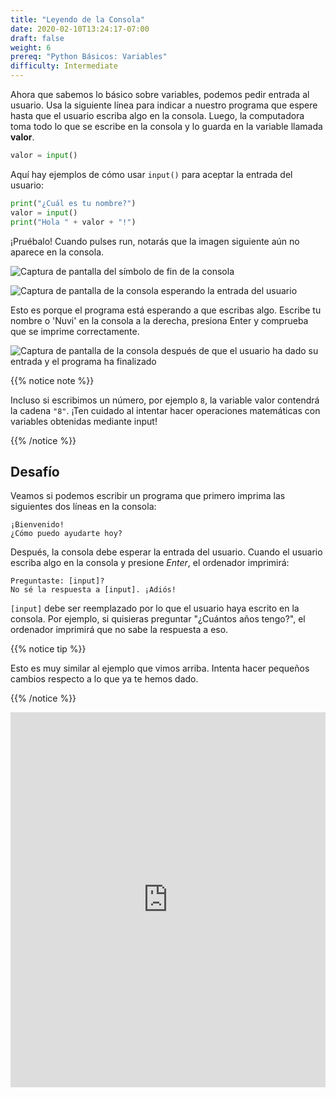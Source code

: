 ```yaml
---
title: "Leyendo de la Consola"
date: 2020-02-10T13:24:17-07:00
draft: false
weight: 6
prereq: "Python Básicos: Variables"
difficulty: Intermediate
--- 
```


Ahora que sabemos lo básico sobre variables, podemos pedir entrada al usuario. Usa la siguiente línea para indicar a nuestro programa que espere hasta que el usuario escriba algo en la consola. Luego, la computadora toma todo lo que se escribe en la consola y lo guarda en la variable llamada **valor**.

```python
valor = input()
```

Aquí hay ejemplos de cómo usar `input()` para aceptar la entrada del usuario:

```python
print("¿Cuál es tu nombre?")
valor = input()
print("Hola " + valor + "!")
```

¡Pruébalo! Cuando pulses run, notarás que la imagen siguiente aún no aparece en la consola.

![Captura de pantalla del símbolo de fin de la consola](../../img/end_symbol_es.png "imagen del símbolo de fin de consola")

![Captura de pantalla de la consola esperando la entrada del usuario](../../img/console_read_waiting_es.png "imagen de cómo se ve la consola esperando la entrada del usuario")

Esto es porque el programa está esperando a que escribas algo. Escribe tu nombre o 'Nuvi' en la consola a la derecha, presiona Enter y comprueba que se imprime correctamente.

![Captura de pantalla de la consola después de que el usuario ha dado su entrada y el programa ha finalizado](../../img/console_read_input_es.png "imagen de cómo se ve la consola después de haber leído la entrada del usuario")

{{% notice note %}}

Incluso si escribimos un número, por ejemplo `8`, la variable valor contendrá la cadena `"8"`. ¡Ten cuidado al intentar hacer operaciones matemáticas con variables obtenidas mediante input!

{{% /notice %}}

## Desafío

Veamos si podemos escribir un programa que primero imprima las siguientes dos líneas en la consola:

    ¡Bienvenido!
    ¿Cómo puedo ayudarte hoy?

Después, la consola debe esperar la entrada del usuario. Cuando el usuario escriba algo en la consola y presione _Enter_, el ordenador imprimirá:

    Preguntaste: [input]?
    No sé la respuesta a [input]. ¡Adiós!

`[input]` debe ser reemplazado por lo que el usuario haya escrito en la consola. Por ejemplo, si quisieras preguntar "¿Cuántos años tengo?", el ordenador imprimirá que no sabe la respuesta a eso.

{{% notice tip %}}

Esto es muy similar al ejemplo que vimos arriba. Intenta hacer pequeños cambios respecto a lo que ya te hemos dado.

{{% /notice %}}

<iframe src="https://trinket.io/embed/python/b238d85d0d" width="100%" height="600" frameborder="0" marginwidth="0" marginheight="0" allowfullscreen></iframe>